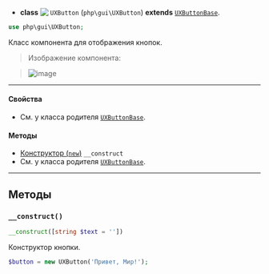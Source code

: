 - **class** <img src="https://cloud.githubusercontent.com/assets/1113915/22550186/fbd17720-e95f-11e6-8786-eb48ef061916.png" align="top" /> `UXButton` (`php\gui\UXButton`) **extends** [`UXButtonBase`](UXButtonBase).
```php
use php\gui\UXButton;
```

Класс компонента для отображения кнопок.

> Изображение компонента:

> ![image](https://cloud.githubusercontent.com/assets/1113915/22550278/5cfa9a68-e960-11e6-9aa7-65eab286db91.png)

---

#### Свойства
- См. у класса родителя [`UXButtonBase`](UXButtonBase).

#### Методы
- [Конструктор (`new`)](#__construct) `__construct`
- См. у класса родителя [`UXButtonBase`](UXButtonBase).

---

## Методы

### `__construct()`
```php
__construct([string $text = ''])
```
Конструктор кнопки.

```php
$button = new UXButton('Привет, Мир!');
```